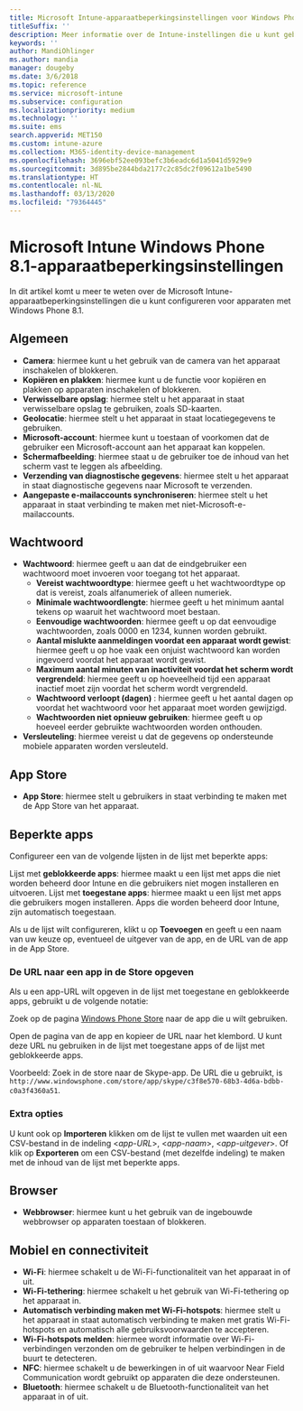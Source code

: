 ```yaml
---
title: Microsoft Intune-apparaatbeperkingsinstellingen voor Windows Phone 8.1
titleSuffix: ''
description: Meer informatie over de Intune-instellingen die u kunt gebruiken voor het beheren van apparaatinstellingen en functionaliteit op apparaten met Windows Phone 8.1.
keywords: ''
author: MandiOhlinger
ms.author: mandia
manager: dougeby
ms.date: 3/6/2018
ms.topic: reference
ms.service: microsoft-intune
ms.subservice: configuration
ms.localizationpriority: medium
ms.technology: ''
ms.suite: ems
search.appverid: MET150
ms.custom: intune-azure
ms.collection: M365-identity-device-management
ms.openlocfilehash: 3696ebf52ee093befc3b6eadc6d1a5041d5929e9
ms.sourcegitcommit: 3d895be2844bda2177c2c85dc2f09612a1be5490
ms.translationtype: HT
ms.contentlocale: nl-NL
ms.lasthandoff: 03/13/2020
ms.locfileid: "79364445"
---
```

# <a name="microsoft-intune-windows-phone-81-device-restriction-settings"></a>Microsoft Intune Windows Phone 8.1-apparaatbeperkingsinstellingen



In dit artikel komt u meer te weten over de Microsoft Intune-apparaatbeperkingsinstellingen die u kunt configureren voor apparaten met Windows Phone 8.1.


## <a name="general"></a>Algemeen

- **Camera**: hiermee kunt u het gebruik van de camera van het apparaat inschakelen of blokkeren.
- **Kopiëren en plakken**: hiermee kunt u de functie voor kopiëren en plakken op apparaten inschakelen of blokkeren.
- **Verwisselbare opslag**: hiermee stelt u het apparaat in staat verwisselbare opslag te gebruiken, zoals SD-kaarten.
- **Geolocatie**: hiermee stelt u het apparaat in staat locatiegegevens te gebruiken.
- **Microsoft-account**: hiermee kunt u toestaan of voorkomen dat de gebruiker een Microsoft-account aan het apparaat kan koppelen.
- **Schermafbeelding**: hiermee staat u de gebruiker toe de inhoud van het scherm vast te leggen als afbeelding.
- **Verzending van diagnostische gegevens**: hiermee stelt u het apparaat in staat diagnostische gegevens naar Microsoft te verzenden.
- **Aangepaste e-mailaccounts synchroniseren**: hiermee stelt u het apparaat in staat verbinding te maken met niet-Microsoft-e-mailaccounts.

## <a name="password"></a>Wachtwoord

- **Wachtwoord**: hiermee geeft u aan dat de eindgebruiker een wachtwoord moet invoeren voor toegang tot het apparaat.
  - **Vereist wachtwoordtype**: hiermee geeft u het wachtwoordtype op dat is vereist, zoals alfanumeriek of alleen numeriek.
  - **Minimale wachtwoordlengte**: hiermee geeft u het minimum aantal tekens op waaruit het wachtwoord moet bestaan.
  - **Eenvoudige wachtwoorden**: hiermee geeft u op dat eenvoudige wachtwoorden, zoals 0000 en 1234, kunnen worden gebruikt.
  - **Aantal mislukte aanmeldingen voordat een apparaat wordt gewist**: hiermee geeft u op hoe vaak een onjuist wachtwoord kan worden ingevoerd voordat het apparaat wordt gewist.
  - **Maximum aantal minuten van inactiviteit voordat het scherm wordt vergrendeld**: hiermee geeft u op hoeveelheid tijd een apparaat inactief moet zijn voordat het scherm wordt vergrendeld.
  - **Wachtwoord verloopt (dagen)** : hiermee geeft u het aantal dagen op voordat het wachtwoord voor het apparaat moet worden gewijzigd.
  - **Wachtwoorden niet opnieuw gebruiken**: hiermee geeft u op hoeveel eerder gebruikte wachtwoorden worden onthouden.
- **Versleuteling**: hiermee vereist u dat de gegevens op ondersteunde mobiele apparaten worden versleuteld.

## <a name="app-store"></a>App Store

- **App Store**: hiermee stelt u gebruikers in staat verbinding te maken met de App Store van het apparaat.

## <a name="restricted-apps"></a>Beperkte apps

Configureer een van de volgende lijsten in de lijst met beperkte apps:

Lijst met **geblokkeerde apps**: hiermee maakt u een lijst met apps die niet worden beheerd door Intune en die gebruikers niet mogen installeren en uitvoeren.
Lijst met **toegestane apps**: hiermee maakt u een lijst met apps die gebruikers mogen installeren. Apps die worden beheerd door Intune, zijn automatisch toegestaan.

Als u de lijst wilt configureren, klikt u op **Toevoegen** en geeft u een naam van uw keuze op, eventueel de uitgever van de app, en de URL van de app in de App Store.

### <a name="how-to-specify-the-url-to-an-app-in-the-store"></a>De URL naar een app in de Store opgeven

Als u een app-URL wilt opgeven in de lijst met toegestane en geblokkeerde apps, gebruikt u de volgende notatie:

Zoek op de pagina [Windows Phone Store](https://www.microsoft.com/store/apps/windows-phone) naar de app die u wilt gebruiken.

Open de pagina van de app en kopieer de URL naar het klembord. U kunt deze URL nu gebruiken in de lijst met toegestane apps of de lijst met geblokkeerde apps.

Voorbeeld: Zoek in de store naar de Skype-app. De URL die u gebruikt, is `http://www.windowsphone.com/store/app/skype/c3f8e570-68b3-4d6a-bdbb-c0a3f4360a51`.



### <a name="additional-options"></a>Extra opties

U kunt ook op **Importeren** klikken om de lijst te vullen met waarden uit een CSV-bestand in de indeling <*app-URL*>, <*app-naam*>, <*app-uitgever*>. Of klik op **Exporteren** om een CSV-bestand (met dezelfde indeling) te maken met de inhoud van de lijst met beperkte apps.


## <a name="browser"></a>Browser

- **Webbrowser**: hiermee kunt u het gebruik van de ingebouwde webbrowser op apparaten toestaan of blokkeren.

## <a name="cellular-and-connectivity"></a>Mobiel en connectiviteit

- **Wi-Fi**: hiermee schakelt u de Wi-Fi-functionaliteit van het apparaat in of uit.
- **Wi-Fi-tethering**: hiermee schakelt u het gebruik van Wi-Fi-tethering op het apparaat in.
- **Automatisch verbinding maken met Wi-Fi-hotspots**: hiermee stelt u het apparaat in staat automatisch verbinding te maken met gratis Wi-Fi-hotspots en automatisch alle gebruiksvoorwaarden te accepteren.
- **Wi-Fi-hotspots melden**: hiermee wordt informatie over Wi-Fi-verbindingen verzonden om de gebruiker te helpen verbindingen in de buurt te detecteren.
- **NFC**: hiermee schakelt u de bewerkingen in of uit waarvoor Near Field Communication wordt gebruikt op apparaten die deze ondersteunen.
- **Bluetooth**: hiermee schakelt u de Bluetooth-functionaliteit van het apparaat in of uit.
